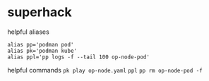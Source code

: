 # superhack

helpful aliases

```shell
alias pp='podman pod'
alias pk='podman kube'
alias ppl='pp logs -f --tail 100 op-node-pod'
```

helpful commands
`pk play op-node.yaml`
`ppl`
`pp rm op-node-pod -f`
